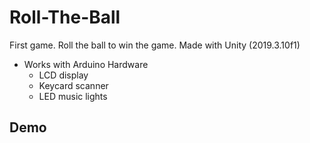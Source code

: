 # Roll-The-Ball
First game. Roll the ball to win the game. Made with Unity (2019.3.10f1)

- Works with Arduino Hardware
    - LCD display
    - Keycard scanner
    - LED music lights
 
## Demo
